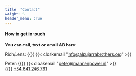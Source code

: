 ```yaml
---
title: "Contact"
weight: 5
header_menu: true
---
```


#### How to get in touch

**You can call, text or email AB here:**

Rich/Jens:
{{<icon class="fa fa-envelope">}}&nbsp;{{< cloakemail "info@alpujarrabrothers.org" >}}

Peter:
{{<icon class="fa fa-envelope">}}&nbsp;{{< cloakemail "peter@mannenpower.nl" >}}\
{{<icon class="fa fa-phone">}}&nbsp;[+34 641 246 761](tel:+34641246761)
